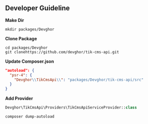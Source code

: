 ## Developer Guideline

**Make Dir**
```
mkdir packages/Devghor
```
**Clone Package**
```
cd packages/Devghor
git clonehttps://github.com/devghor/tik-cms-api.git 
```


**Update Composer.json**

```json
"autoload": {
  "psr-4": {
    "Devghor\\TikCmsApi\\": "packages/Devghor/tik-cms-api/src"
  }
}
```
**Add Provider**

```php
Devghor\TikCmsApi\Providers\TikCmsApiServiceProvider::class
```
```
composer dump-autoload
```
